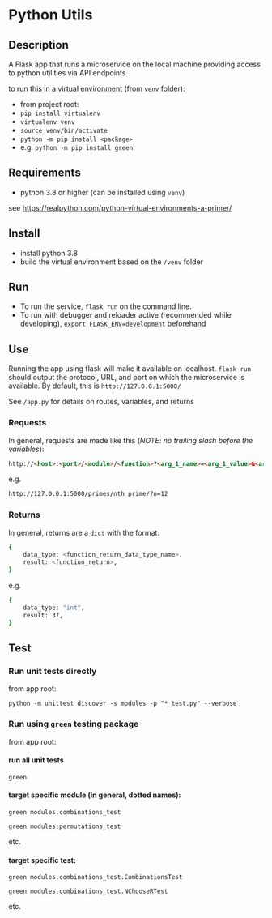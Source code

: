 # Python Utils

## Description
A Flask app that runs a microservice on the local machine providing
access to python utilities via API endpoints.

to run this in a virtual environment (from `venv` folder):

- from project root:
- `pip install virtualenv`
- `virtualenv venv`
- `source venv/bin/activate`
- `python -m pip install <package>`
- e.g. `python -m pip install green`


## Requirements

- python 3.8 or higher (can be installed using `venv`)

see https://realpython.com/python-virtual-environments-a-primer/

## Install

- install python 3.8
- build the virtual environment based on the `/venv` folder

## Run

- To run the service, `flask run` on the command line.
- To run with debugger and reloader active (recommended while developing), 
`export FLASK_ENV=development` beforehand

## Use

Running the app using flask will make it available on localhost.
`flask run` should output the protocol, URL, and port on which the microservice is available. By
default, this is `http://127.0.0.1:5000/`

See `/app.py` for details on routes, variables, and returns

[//]: # (TODO: generate or auto-generate API documentation. Apparently Swagger for python 
is a thing? https://swagger.io/blog/api-development/automatically-generating-swagger-specifications-wi/)

### Requests
In general, requests are made like this (_NOTE: no trailing slash before the variables_):
```html
http://<host>:<port>/<module>/<function>?<arg_1_name>=<arg_1_value>&<arg_2_name>=<arg_2_value>&...
```
e.g.
```html
http://127.0.0.1:5000/primes/nth_prime/?n=12
```

### Returns
In general, returns are a `dict` with the format:
```bash
{
    data_type: <function_return_data_type_name>,
    result: <function_return>,
}
```
e.g.
```bash
{
    data_type: "int",
    result: 37,
}
```

## Test

### Run unit tests directly

from app root:

`python -m unittest discover -s modules -p "*_test.py" --verbose`

### Run using `green` testing package

from app root:

#### run all unit tests
`green`

#### target specific module (in general, dotted names):
`green modules.combinations_test`

`green modules.permutations_test`

etc.

#### target specific test:
`green modules.combinations_test.CombinationsTest`

`green modules.combinations_test.NChooseRTest`

etc.
